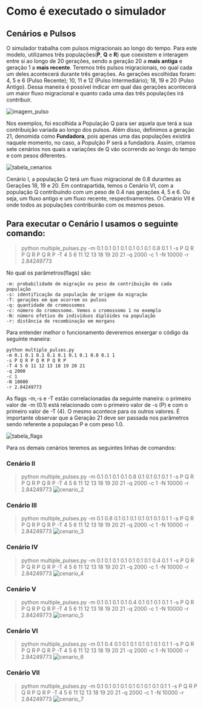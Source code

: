 # Como é executado o simulador

## Cenários e Pulsos


O simulador trabalha com pulsos migracionais ao longo do tempo. Para este modelo, utilizamos três populações(**P**, **Q** e **R**) que coexistem e interagem entre si ao longo de 20 gerações, sendo a geração 20 a **mais antiga** e geração 1 a **mais recente**. Teremos três pulsos migracionais, no qual cada um deles acontecerá durante três gerações. As gerações escolhidas foram: 4, 5 e 6 (Pulso Recente); 10, 11 e 12 (Pulso Intermediário); 18, 19 e 20 (Pulso Antigo). Dessa maneira é possível indicar em qual das gerações acontecerá um maior fluxo migracional e quanto cada uma das três populações irá contribuir.

![imagem_pulso](https://github.com/lcsfaria/Imagens/blob/9553f288ad1f7d03ececa93b9c5eca9bcecda7b0/figura_pulsos.png)

Nos exemplos, foi escolhida a População Q para ser aquela que terá a sua contribuição variada ao longo dos pulsos. Além disso, definimos a geração 21, denomida como **Fundadora**, pois apenas uma das populações existirá naquele momento, no caso, a Populção P será a fundadora. Assim, criamos sete cenários nos quais a variações de Q vão ocorrendo ao longo do tempo e com pesos diferentes.

![tabela_cenarios](https://github.com/lcsfaria/Imagens/blob/210bd44e56a8b57f7629c5221a39214f6e481a48/tabelas_cenarios.png)

Cenário I, a população Q terá um fluxo migracional de 0.8 durantes as Gerações 18, 19 e 20. Em contrapartida, temos o Cenário VI, com a população Q contribuindo com um peso de 0.4 nas gerações 4, 5 e 6. Ou seja, um fluxo antigo e um fluxo recente, respectivamentes. O Cenário VII é onde todos as populações contribuirão com os mesmos pesos. 




## Para executar o Cenário I usamos o seguinte comando:

> python multiple_pulses.py -m 0.1 0.1 0.1 0.1 0.1 0.1 0.1 0.8 0.1 1 -s P Q R P Q R P Q R P -T 4 5 6 11 12 13 18 19 20 21 -q 2000 -c 1 -N 10000 -r 2.84249773

No qual os parâmetros(flags) são:
````
-m: probabilidade de migração ou peso de contribuição de cada população
-s: identificação da população de origem da migração
-T: gerações em que ocorrem os pulsos
-q: quantidade de cromossomos 
-c: número do cromossomo. Vemos o cromossomo 1 no exemplo
-N: número efetivo de indivíduos diplóides na população
-r: distância de recombinação em morgans
````
Para entender melhor o funcionamento deveremos enxergar o código da seguinte maneira:
````
python multiple_pulses.py 
-m 0.1 0.1 0.1 0.1 0.1 0.1 0.1 0.8 0.1 1 
-s P Q R P Q R P Q R P 
-T 4 5 6 11 12 13 18 19 20 21 
-q 2000 
-c 1 
-N 10000 
-r 2.84249773
````

As  flags -m,-s e -T estão correlacionadas da seguinte maneira: o primeiro valor de -m (0.1) está relacionado com o primeiro valor de -s (P) e com o primeiro valor de -T (4). O mesmo acontece para os outros valores. É importante observar que a Geração 21 deve ser passada nos parâmetros sendo referente a populaçao P e com peso 1.0.

![tabela_flags](https://github.com/lcsfaria/Imagens/blob/main/cenarioa_1.png)

Para os demais cenários teremos as seguintes linhas de comandos:

### Cenário II
> python multiple_pulses.py -m 0.1 0.1 0.1 0.1 0.8 0.1 0.1 0.1 0.1 1 -s P Q R P Q R P Q R P -T 4 5 6 11 12 13 18 19 20 21 -q 2000 -c 1 -N 10000 -r 2.84249773
![cenario_2](https://github.com/lcsfaria/Imagens/blob/main/cenario_2.png)

### Cenário III
>python multiple_pulses.py -m 0.1 0.8 0.1 0.1 0.1 0.1 0.1 0.1 0.1 1 -s P Q R P Q R P Q R P -T 4 5 6 11 12 13 18 19 20 21 -q 2000 -c 1 -N 10000 -r 2.84249773
![cenario_3](https://github.com/lcsfaria/Imagens/blob/main/cenario_3.png)

### Cenário IV
> python multiple_pulses.py -m 0.1 0.1 0.1 0.1 0.1 0.1 0.1 0.4 0.1 1 -s P Q R P Q R P Q R P -T 4 5 6 11 12 13 18 19 20 21 -q 2000 -c 1 -N 10000 -r 2.84249773
![cenario_4](https://github.com/lcsfaria/Imagens/blob/main/cenario_4.png)

### Cenário V
> python multiple_pulses.py -m 0.1 0.1 0.1 0.1 0.4 0.1 0.1 0.1 0.1 1 -s P Q R P Q R P Q R P -T 4 5 6 11 12 13 18 19 20 21 -q 2000 -c 1 -N 10000 -r 2.84249773
![cenario_5](https://github.com/lcsfaria/Imagens/blob/main/cenario_5.png)

### Cenário VI
> python multiple_pulses.py -m 0.1 0.4 0.1 0.1 0.1 0.1 0.1 0.1 0.1 1 -s P Q R P Q R P Q R P -T 4 5 6 11 12 13 18 19 20 21 -q 2000 -c 1 -N 10000 -r 2.84249773
![cenario_6](https://github.com/lcsfaria/Imagens/blob/main/cenario_6.png)

### Cenário VII
>python multiple_pulses.py -m 0.1 0.1 0.1 0.1 0.1 0.1 0.1 0.1 0.1 1 -s P Q R P Q R P Q R P -T 4 5 6 11 12 13 18 19 20 21 -q 2000 -c 1 -N 10000 -r 2.84249773
![cenario_7](https://github.com/lcsfaria/Imagens/blob/main/cenario_7.png)

